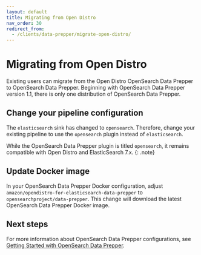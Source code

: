 ```yaml
---
layout: default
title: Migrating from Open Distro
nav_order: 30
redirect_from:
  - /clients/data-prepper/migrate-open-distro/
---
```


# Migrating from Open Distro

Existing users can migrate from the Open Distro OpenSearch Data Prepper to OpenSearch Data Prepper. Beginning with OpenSearch Data Prepper version 1.1, there is only one distribution of OpenSearch Data Prepper. 

## Change your pipeline configuration

The `elasticsearch` sink has changed to `opensearch`. Therefore, change your existing pipeline to use the `opensearch` plugin instead of `elasticsearch`.

While the OpenSearch Data Prepper plugin is titled `opensearch`, it remains compatible with Open Distro and ElasticSearch 7.x.
{: .note}

## Update Docker image

In your OpenSearch Data Prepper Docker configuration, adjust `amazon/opendistro-for-elasticsearch-data-prepper` to `opensearchproject/data-prepper`. This change will download the latest OpenSearch Data Prepper Docker image.

## Next steps

For more information about OpenSearch Data Prepper configurations, see [Getting Started with OpenSearch Data Prepper]({{site.url}}{{site.baseurl}}/clients/data-prepper/get-started/).
